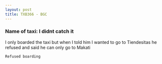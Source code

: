 ```yaml
---
layout: post
title: TXB366 - BGC
---
```


### Name of taxi: I didnt catch it

I only boarded the taxi but when I told him I wanted to go to Tiendesitas he refused and said he can only go to Makati

```Refused boarding```
